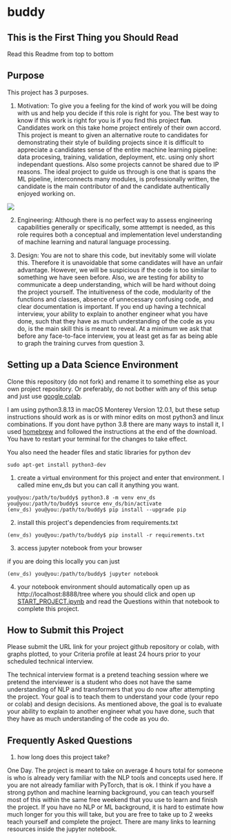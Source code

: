 # buddy

## This is the First Thing you Should Read

Read this Readme from top to bottom

## Purpose

This project has 3 purposes.

1. Motivation: To give you a feeling for the kind of work you will be doing with us and help you decide if this role is right for you. The best way to know if this work is right for you is if you find this project **fun**. Candidates work on this take home project entirely of their own accord. This project is meant to given an alternative route to candidates for demonstrating their style of building projects since it is difficult to appreciate a candidates sense of the entire machine learning pipeline: data procesing, training, validation, deployment, etc. using only short independant questions. Also some projects cannot be shared due to IP reasons. The ideal project to guide us through is one that is spans the ML pipeline, interconnects many modules, is professionally written, the candidate is the main contributor of and the candidate authentically enjoyed working on.

<img src="https://www.care.coach/uploads/9/8/5/0/9850803/published/final-care-coach-0970.jpg">

2. Engineering: Although there is no perfect way to assess engineering capabilities generally or specifically, some atttempt is needed, as this role requires both a conceptual and implementation level understanding of machine learning and natural language processing. 

3. Design: You are not to share this code, but inevitably some will violate this. Therefore it is unavoidable that some candidates will have an unfair advantage. However, we will be suspicious if the code is too similar to something we have seen before. Also, we are testing for ability to communicate a deep understanding, which will be hard without doing the project yourself. The intuitiveness of the code, modularity of the functions and classes, absence of unnecessary confusing code, and clear documentation is important. If you end up having a technical interview, your ability to explain to another engineer what you have done, such that they have as much understanding of the code as you do, is the main skill this is meant to reveal. At a minimum we ask that before any face-to-face interview, you at least get as far as being able to graph the training curves from question 3. 

## Setting up a Data Science Environment

Clone this repository (do not fork) and rename it to something else as your own project repository. Or preferably, do not bother with any of this setup and just use [google colab](https://colab.research.google.com/). 

I am using python3.8.13 in macOS Monterey Version 12.0.1, but these setup instructions should work as is or with minor edits on most python3 and linux combinations. If you dont have python 3.8 there are many ways to install it, I used [homebrew](https://formulae.brew.sh/formula/python@3.8) and followed the instructions at the end of the download. You have to restart your terminal for the changes to take effect. 

You also need the header files and static libraries for python dev

`sudo apt-get install python3-dev`

1. create a virtual environment for this project and enter that environment. I called mine env_ds but you can call it anything you want. 

```
you@you:/path/to/buddy$ python3.8 -m venv env_ds
you@you:/path/to/buddy$ source env_ds/bin/activate
(env_ds) you@you:/path/to/buddy$ pip install --upgrade pip
```

2. install this project's dependencies from requirements.txt

```
(env_ds) you@you:/path/to/buddy$ pip install -r requirements.txt
```

3. access jupyter notebook from your browser

if you are doing this locally you can just

```
(env_ds) you@you:/path/to/buddy$ jupyter notebook
```

4. your notebook environment should automatically open up as http://localhost:8888/tree where you should click and open up [START_PROJECT.ipynb](START_PROJECT.ipynb) and read the Questions within that notebook to complete this project. 

## How to Submit this Project

Please submit the URL link for your project github repository or colab, with graphs plotted, to your Criteria profile at least 24 hours prior to your scheduled technical interview.

The technical interview format is a pretend teaching session where we pretend the interviewer is a student who does not have the same understanding of NLP and transformers that you do now after attempting the project. Your goal is to teach them to understand your code (your repo or colab) and design decisions. As mentioned above, the goal is to evaluate your ability to explain to another engineer what you have done, such that they have as much understanding of the code as you do.

## Frequently Asked Questions

1. how long does this project take? 

One Day. The project is meant to take on average 4 hours total for someone is who is already very familiar with the NLP tools and concepts used here. If you are not already familiar with PyTorch, that is ok. I think if you have a strong python and machine learning background, you can teach yourself most of this within the same free weekend that you use to learn and finish the project. If you have no NLP or ML background, it is hard to estimate how much longer for you this will take, but you are free to take up to 2 weeks teach yourself and complete the project. There are many links to learning resources inside the jupyter notebook.
